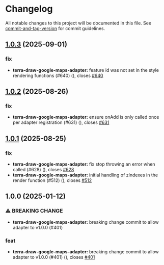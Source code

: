 # Changelog

All notable changes to this project will be documented in this file. See [commit-and-tag-version](https://github.com/absolute-version/commit-and-tag-version) for commit guidelines.

## [1.0.3](https://github.com/JamesLMilner/terra-draw/compare/terra-draw-google-maps-adapter@1.0.2...terra-draw-google-maps-adapter@1.0.3) (2025-09-01)


### fix

* **terra-draw-google-maps-adapter:** feature id was not set in the style rendering functions (#640) ([](https://github.com/JamesLMilner/terra-draw/commit/b43a4aad6679adc2542147cbebc6dd276675307a)), closes [#640](https://github.com/JamesLMilner/terra-draw/issues/640)

## [1.0.2](https://github.com/JamesLMilner/terra-draw/compare/terra-draw-google-maps-adapter@1.0.1...terra-draw-google-maps-adapter@1.0.2) (2025-08-26)


### fix

* **terra-draw-google-maps-adapter:** ensure onAdd is only called once per adapter registration (#631) ([](https://github.com/JamesLMilner/terra-draw/commit/03b0b5e1246c80ae74da3ccb956d553f139e50be)), closes [#631](https://github.com/JamesLMilner/terra-draw/issues/631)

## [1.0.1](https://github.com/JamesLMilner/terra-draw/compare/terra-draw-google-maps-adapter@1.0.0...terra-draw-google-maps-adapter@1.0.1) (2025-08-25)


### fix

* **terra-draw-google-maps-adapter:** fix stop throwing an error when called (#628) ([](https://github.com/JamesLMilner/terra-draw/commit/a6349b52d87a73f7a0d7b142f9ee11a7a2a942c2)), closes [#628](https://github.com/JamesLMilner/terra-draw/issues/628)
* **terra-draw-google-maps-adapter:** initial handling of zIndexes in the render function (#512) ([](https://github.com/JamesLMilner/terra-draw/commit/7448794348f119f174248aba40ce8e199a256603)), closes [#512](https://github.com/JamesLMilner/terra-draw/issues/512)

## 1.0.0 (2025-01-12)


### ⚠ BREAKING CHANGE

* **terra-draw-google-maps-adapter:** breaking change commit to allow adapter to v1.0.0 (#401)

### feat

* **terra-draw-google-maps-adapter:** breaking change commit to allow adapter to v1.0.0 (#401) ([](https://github.com/JamesLMilner/terra-draw/commit/2c182960024d517572882986cb93cf5eb6ced78c)), closes [#401](https://github.com/JamesLMilner/terra-draw/issues/401)
